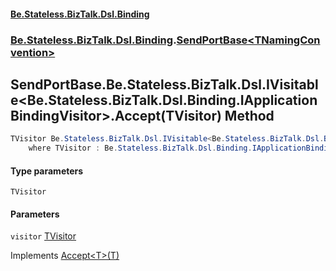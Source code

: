 #### [Be.Stateless.BizTalk.Dsl.Binding](README.md 'README')
### [Be.Stateless.BizTalk.Dsl.Binding](Be.Stateless.BizTalk.Dsl.Binding.md 'Be.Stateless.BizTalk.Dsl.Binding').[SendPortBase&lt;TNamingConvention&gt;](SendPortBase_TNamingConvention_.md 'Be.Stateless.BizTalk.Dsl.Binding.SendPortBase<TNamingConvention>')

## SendPortBase<TNamingConvention>.Be.Stateless.BizTalk.Dsl.IVisitable<Be.Stateless.BizTalk.Dsl.Binding.IApplicationBindingVisitor>.Accept<TVisitor>(TVisitor) Method

```csharp
TVisitor Be.Stateless.BizTalk.Dsl.IVisitable<Be.Stateless.BizTalk.Dsl.Binding.IApplicationBindingVisitor>.Accept<TVisitor>(TVisitor visitor)
    where TVisitor : Be.Stateless.BizTalk.Dsl.Binding.IApplicationBindingVisitor;
```
#### Type parameters

<a name='Be.Stateless.BizTalk.Dsl.Binding.SendPortBase_TNamingConvention_.Be.Stateless.BizTalk.Dsl.IVisitable_Be.Stateless.BizTalk.Dsl.Binding.IApplicationBindingVisitor_.Accept_TVisitor_(TVisitor).TVisitor'></a>

`TVisitor`
#### Parameters

<a name='Be.Stateless.BizTalk.Dsl.Binding.SendPortBase_TNamingConvention_.Be.Stateless.BizTalk.Dsl.IVisitable_Be.Stateless.BizTalk.Dsl.Binding.IApplicationBindingVisitor_.Accept_TVisitor_(TVisitor).visitor'></a>

`visitor` [TVisitor](SendPortBase_TNamingConvention_.Be.Stateless.BizTalk.Dsl.IVisitable_Be.Stateless.BizTalk.Dsl.Binding.IApplicationBindingVisitor_.Accept_TVisitor_(TVisitor).md#Be.Stateless.BizTalk.Dsl.Binding.SendPortBase_TNamingConvention_.Be.Stateless.BizTalk.Dsl.IVisitable_Be.Stateless.BizTalk.Dsl.Binding.IApplicationBindingVisitor_.Accept_TVisitor_(TVisitor).TVisitor 'Be.Stateless.BizTalk.Dsl.Binding.SendPortBase<TNamingConvention>.Be.Stateless.BizTalk.Dsl.IVisitable<Be.Stateless.BizTalk.Dsl.Binding.IApplicationBindingVisitor>.Accept<TVisitor>(TVisitor).TVisitor')

Implements [Accept&lt;T&gt;(T)](https://docs.microsoft.com/en-us/dotnet/api/Be.Stateless.BizTalk.Dsl.IVisitable-1.Accept--1#Be_Stateless_BizTalk_Dsl_IVisitable_1_Accept__1___0_ 'Be.Stateless.BizTalk.Dsl.IVisitable`1.Accept``1(``0)')